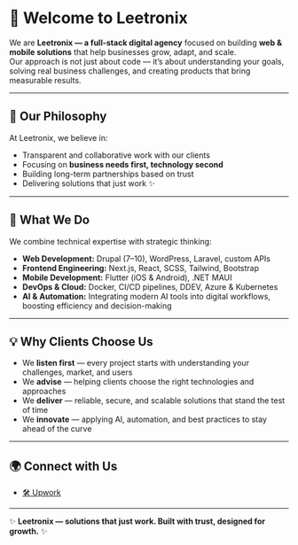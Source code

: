 # 👋 Welcome to Leetronix

We are **Leetronix — a full-stack digital agency** focused on building **web & mobile solutions** that help businesses grow, adapt, and scale.  
Our approach is not just about code — it’s about understanding your goals, solving real business challenges, and creating products that bring measurable results.

---

## 🤝 Our Philosophy
At Leetronix, we believe in:
- Transparent and collaborative work with our clients  
- Focusing on **business needs first, technology second**  
- Building long-term partnerships based on trust  
- Delivering solutions that just work ✨  

---

## 🚀 What We Do
We combine technical expertise with strategic thinking:

- **Web Development:** Drupal (7–10), WordPress, Laravel, custom APIs  
- **Frontend Engineering:** Next.js, React, SCSS, Tailwind, Bootstrap  
- **Mobile Development:** Flutter (iOS & Android), .NET MAUI  
- **DevOps & Cloud:** Docker, CI/CD pipelines, DDEV, Azure & Kubernetes  
- **AI & Automation:** Integrating modern AI tools into digital workflows, boosting efficiency and decision-making  

---

## 💡 Why Clients Choose Us
- We **listen first** — every project starts with understanding your challenges, market, and users  
- We **advise** — helping clients choose the right technologies and approaches  
- We **deliver** — reliable, secure, and scalable solutions that stand the test of time  
- We **innovate** — applying AI, automation, and best practices to stay ahead of the curve  

---

## 🌍 Connect with Us
- [🛠 Upwork](https://www.upwork.com/agencies/1968219094249439032/) 

---

✨ **Leetronix — solutions that just work. Built with trust, designed for growth.** ✨
